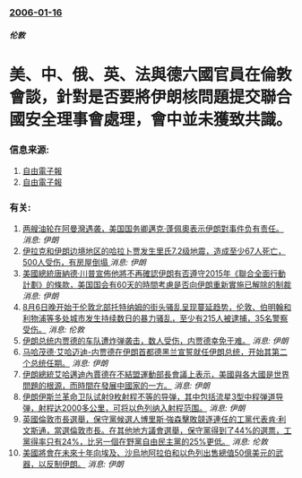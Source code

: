 ### [2006-01-16](/news/2006/01/16/index.md)

##### 伦敦
# 美、中、俄、英、法與德六國官員在倫敦會談，針對是否要將伊朗核問題提交聯合國安全理事會處理，會中並未獲致共識。




### 信息来源:

1. [自由電子報](https://web.archive.org/web/20060506132530/http://www.libertytimes.com.tw/2006/new/jan/18/today-int1.htm)
2. [自由電子報](https://web.archive.org/web/20060902234210/http://www.libertytimes.com.tw/2006/new/jan/18/today-int2.htm)

### 有关:

1. [两艘油轮在阿曼灣遇袭，美国国务卿邁克·蓬佩奧表示伊朗對事件负有责任。 ](/zh/news/2019/06/13/两艘油轮在阿曼灣遇袭-美国国务卿邁克-蓬佩奧表示伊朗對事件负有责任.md) _消息: 伊朗_
2. [伊拉克和伊朗边境地区的哈拉卜贾发生里氏7.2级地震，造成至少67人死亡，500人受伤，有房屋倒塌 ](/zh/news/2017/11/12/伊拉克和伊朗边境地区的哈拉卜贾发生里氏72级地震-造成至少67人死亡-500人受伤-有房屋倒塌.md) _消息: 伊朗_
3. [美國總統唐納德·川普宣佈他將不再確認伊朗有否遵守2015年《聯合全面行動計劃》的條款，美国国会有60天的時間考慮是否向伊朗重新實施已解除的制裁 ](/zh/news/2017/10/13/美國總統唐納德-川普宣佈他將不再確認伊朗有否遵守2015年-聯合全面行動計劃-的條款-美国国会有60天的時間考慮是否向伊.md) _消息: 伊朗_
4. [ 8月6日晚开始于伦敦北部托特纳姆的街头骚乱呈现蔓延趋势，伦敦、伯明翰和利物浦等多处城市发生持续数日的暴力骚乱，至少有215人被逮捕，35名警察受伤。](/zh/news/2011/08/8/8月6日晚开始于伦敦北部托特纳姆的街头骚乱呈现蔓延趋势-伦敦-伯明翰和利物浦等多处城市发生持续数日的暴力骚乱-至少有2.md) _消息: 伦敦_
5. [ 伊朗总统内贾德的车队遭炸弹袭击，数人受伤，内贾德幸免于难。](/zh/news/2010/08/4/伊朗总统内贾德的车队遭炸弹袭击-数人受伤-内贾德幸免于难.md) _消息: 伊朗_
6. [ 马哈茂德·艾哈迈迪-内贾德在伊朗首都德黑兰宣誓就任伊朗总统，开始其第二个总统任期。](/zh/news/2009/08/5/马哈茂德-艾哈迈迪-内贾德在伊朗首都德黑兰宣誓就任伊朗总统-开始其第二个总统任期.md) _消息: 伊朗_
7. [伊朗總統艾哈邁迪內賈德在不結盟運動部長會議上表示，美國與各大國是世界問題的根源，而時間在發展中國家的一方。](/zh/news/2008/07/29/伊朗總統艾哈邁迪內賈德在不結盟運動部長會議上表示-美國與各大國是世界問題的根源-而時間在發展中國家的一方.md) _消息: 伊朗_
8. [伊朗伊斯兰革命卫队试射9枚射程不等的导弹，其中包括流星3型中程弹道导弹，射程达2000多公里，可将以色列纳入射程范围。](/zh/news/2008/07/9/伊朗伊斯兰革命卫队试射9枚射程不等的导弹-其中包括流星3型中程弹道导弹-射程达2000多公里-可将以色列纳入射程范围.md) _消息: 伊朗_
9. [英國倫敦市長選舉，保守黨候選人博里斯·強森擊敗競逐連任的工黨代表肯·利文斯通，當選倫敦市長。在其他地方議會選舉，保守黨得到了44%的選票，工黨得率只有24%，比另一個在野黨自由民主黨的25%更低。](/zh/news/2008/05/1/英國倫敦市長選舉-保守黨候選人博里斯-強森擊敗競逐連任的工黨代表肯-利文斯通-當選倫敦市長-在其他地方議會選舉-保守黨得.md) _消息: 伦敦_
10. [美國將會在未來十年向埃及、沙烏地阿拉伯和以色列出售總值50億美元的武器，以反制伊朗。](/zh/news/2007/07/28/美國將會在未來十年向埃及-沙烏地阿拉伯和以色列出售總值50億美元的武器-以反制伊朗.md) _消息: 伊朗_
